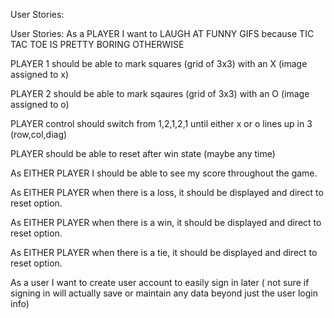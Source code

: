 User Stories:

User Stories:
   As a PLAYER I want to LAUGH AT FUNNY GIFS because TIC TAC TOE IS PRETTY BORING OTHERWISE

   PLAYER 1 should be able to mark squares (grid of 3x3) with an X (image assigned to x)

   PLAYER 2 should be able to mark sqaures (grid of 3x3) with an O (image assigned to o)

   PLAYER control should switch from 1,2,1,2,1 until either x or o lines up in 3 (row,col,diag)

   PLAYER should be able to reset after win state (maybe any time)

   As EITHER PLAYER I should be able to see my score throughout the game.

   As EITHER PLAYER when there is a loss, it should be displayed and direct to reset option.

   As EITHER PLAYER when there is a win, it should be displayed and direct to reset option.

   As EITHER PLAYER when there is a tie, it should be displayed and direct to reset option.

   As a user I want to create user account to easily sign in later ( not sure if signing in will actually save or maintain any data beyond just the user login info)
